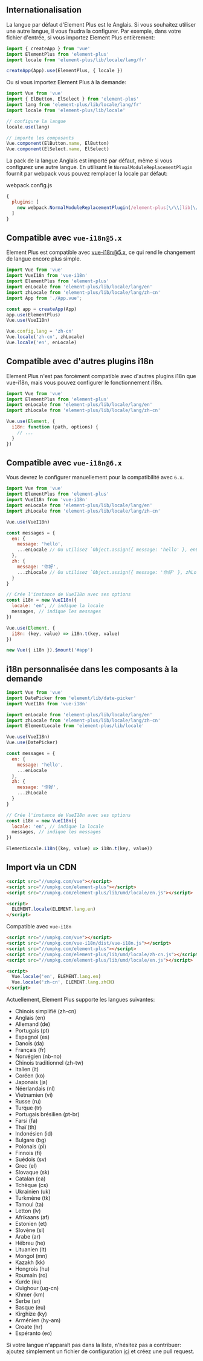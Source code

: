 ## Internationalisation

La langue par défaut d'Element Plus est le Anglais. Si vous souhaitez utiliser une autre langue, il vous faudra la configurer. Par exemple, dans votre fichier d'entrée, si vous importez Element Plus entièrement:

```javascript
import { createApp } from 'vue'
import ElementPlus from 'element-plus'
import locale from 'element-plus/lib/locale/lang/fr'

createApp(App).use(ElementPlus, { locale })
```

Ou si vous importez Element Plus à la demande:

```javascript
import Vue from 'vue'
import { ElButton, ElSelect } from 'element-plus'
import lang from 'element-plus/lib/locale/lang/fr'
import locale from 'element-plus/lib/locale'

// configure la langue
locale.use(lang)

// importe les composants
Vue.component(ElButton.name, ElButton)
Vue.component(ElSelect.name, ElSelect)
```

La pack de la langue Anglais est importé par défaut, même si vous configurez une autre langue. En utilisant le `NormalModuleReplacementPlugin` fournit par webpack vous pouvez remplacer la locale par défaut:

webpack.config.js
```javascript
{
  plugins: [
    new webpack.NormalModuleReplacementPlugin(/element-plus[\/\\]lib[\/\\]locale[\/\\]lang[\/\\]en/, 'element-plus/lib/locale/lang/fr')
  ]
}
```

## Compatible avec `vue-i18n@5.x`

Element Plus est compatible avec [vue-i18n@5.x](https://github.com/kazupon/vue-i18n), ce qui rend le changement de langue encore plus simple.

```javascript
import Vue from 'vue'
import VueI18n from 'vue-i18n'
import ElementPlus from 'element-plus'
import enLocale from 'element-plus/lib/locale/lang/en'
import zhLocale from 'element-plus/lib/locale/lang/zh-cn'
import App from './App.vue';

const app = createApp(App)
app.use(ElementPlus)
Vue.use(VueI18n)

Vue.config.lang = 'zh-cn'
Vue.locale('zh-cn', zhLocale)
Vue.locale('en', enLocale)
```

## Compatible avec d'autres plugins i18n

Element Plus n'est pas forcément compatible avec d'autres plugins i18n que vue-i18n, mais vous pouvez configurer le fonctionnement i18n.

```javascript
import Vue from 'vue'
import ElementPlus from 'element-plus'
import enLocale from 'element-plus/lib/locale/lang/en'
import zhLocale from 'element-plus/lib/locale/lang/zh-cn'

Vue.use(Element, {
  i18n: function (path, options) {
    // ...
  }
})
```

## Compatible avec `vue-i18n@6.x`

Vous devrez le configurer manuellement pour la compatibilité avec `6.x`.

```javascript
import Vue from 'vue'
import ElementPlus from 'element-plus'
import VueI18n from 'vue-i18n'
import enLocale from 'element-plus/lib/locale/lang/en'
import zhLocale from 'element-plus/lib/locale/lang/zh-cn'

Vue.use(VueI18n)

const messages = {
  en: {
    message: 'hello',
    ...enLocale // Ou utilisez `Object.assign({ message: 'hello' }, enLocale)`
  },
  zh: {
    message: '你好',
    ...zhLocale // Ou utilisez `Object.assign({ message: '你好' }, zhLocale)`
  }
}

// Crée l'instance de VueI18n avec ses options
const i18n = new VueI18n({
  locale: 'en', // indique la locale
  messages, // indique les messages
})

Vue.use(Element, {
  i18n: (key, value) => i18n.t(key, value)
})

new Vue({ i18n }).$mount('#app')
```

## i18n personnalisée dans les composants à la demande

```js
import Vue from 'vue'
import DatePicker from 'element/lib/date-picker'
import VueI18n from 'vue-i18n'

import enLocale from 'element-plus/lib/locale/lang/en'
import zhLocale from 'element-plus/lib/locale/lang/zh-cn'
import ElementLocale from 'element-plus/lib/locale'

Vue.use(VueI18n)
Vue.use(DatePicker)

const messages = {
  en: {
    message: 'hello',
    ...enLocale
  },
  zh: {
    message: '你好',
    ...zhLocale
  }
}

// Crée l'instance de VueI18n avec ses options
const i18n = new VueI18n({
  locale: 'en', // indique la locale
  messages, // indique les messages
})

ElementLocale.i18n((key, value) => i18n.t(key, value))
```

## Import via un CDN

```html
<script src="//unpkg.com/vue"></script>
<script src="//unpkg.com/element-plus"></script>
<script src="//unpkg.com/element-plus/lib/umd/locale/en.js"></script>

<script>
  ELEMENT.locale(ELEMENT.lang.en)
</script>
```

Compatible avec `vue-i18n`

```html
<script src="//unpkg.com/vue"></script>
<script src="//unpkg.com/vue-i18n/dist/vue-i18n.js"></script>
<script src="//unpkg.com/element-plus"></script>
<script src="//unpkg.com/element-plus/lib/umd/locale/zh-cn.js"></script>
<script src="//unpkg.com/element-plus/lib/umd/locale/en.js"></script>

<script>
  Vue.locale('en', ELEMENT.lang.en)
  Vue.locale('zh-cn', ELEMENT.lang.zhCN)
</script>
```

Actuellement, Element Plus supporte les langues suivantes:
<ul class="language-list">
  <li>Chinois simplifié (zh-cn)</li>
  <li>Anglais (en)</li>
  <li>Allemand (de)</li>
  <li>Portugais (pt)</li>
  <li>Espagnol (es)</li>
  <li>Danois (da)</li>
  <li>Français (fr)</li>
  <li>Norvégien (nb-no)</li>
  <li>Chinois traditionnel (zh-tw)</li>
  <li>Italien (it)</li>
  <li>Coréen (ko)</li>
  <li>Japonais (ja)</li>
  <li>Néerlandais (nl)</li>
  <li>Vietnamien (vi)</li>
  <li>Russe (ru)</li>
  <li>Turque (tr)</li>
  <li>Portugais brésilien (pt-br)</li>
  <li>Farsi (fa)</li>
  <li>Thaï (th)</li>
  <li>Indonésien (id)</li>
  <li>Bulgare (bg)</li>
  <li>Polonais (pl)</li>
  <li>Finnois (fi)</li>
  <li>Suédois (sv)</li>
  <li>Grec (el)</li>
  <li>Slovaque (sk)</li>
  <li>Catalan (ca)</li>
  <li>Tchèque (cs)</li>
  <li>Ukrainien (uk)</li>
  <li>Turkmène (tk)</li>
  <li>Tamoul (ta)</li>
  <li>Letton (lv)</li>
  <li>Afrikaans (af)</li>
  <li>Estonien (et)</li>
  <li>Slovène (sl)</li>
  <li>Arabe (ar)</li>
  <li>Hébreu (he)</li>
  <li>Lituanien (lt)</li>
  <li>Mongol (mn)</li>
  <li>Kazakh (kk)</li>
  <li>Hongrois (hu)</li>
  <li>Roumain (ro)</li>
  <li>Kurde (ku)</li>
  <li>Ouïghour (ug-cn)</li>
  <li>Khmer (km)</li>
  <li>Serbe (sr)</li>
  <li>Basque (eu)</li>
  <li>Kirghize (ky)</li>
  <li>Arménien (hy-am)</li>
  <li>Croate (hr)</li>
  <li>Espéranto (eo)</li>
</ul>

Si votre langue n'apparaît pas dans la liste, n'hésitez pas a contribuer: ajoutez simplement un fichier de configuration [ici](https://github.com/element-plus/element-plus/tree/dev/packages/locale/lang) et créez une pull request.
